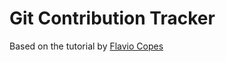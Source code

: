 # Git Contribution Tracker

Based on the tutorial by [Flavio Copes](https://flaviocopes.com/go-git-contributions/)
